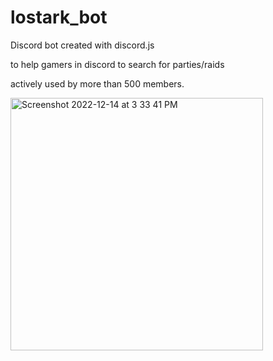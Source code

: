 # lostark_bot
Discord bot created with discord.js

to help gamers in discord to search for parties/raids

actively used by more than 500 members.


<img width="404" alt="Screenshot 2022-12-14 at 3 33 41 PM" src="https://user-images.githubusercontent.com/43080200/207738002-cff9ebe9-0a29-4224-906d-8e55d76e6d7a.png">
